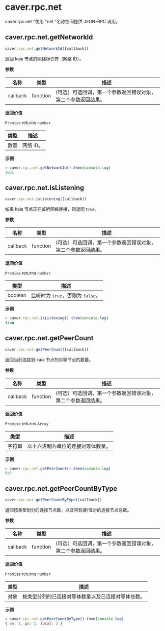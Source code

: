 # caver.rpc.net

caver.rpc.net "使用 "net "名称空间提供 JSON-RPC 调用。

## caver.rpc.net.getNetworkId<a id="caver-rpc-net-getnetworkid"></a>

```javascript
caver.rpc.net.getNetworkId([callback])
```

返回 kaia 节点的网络标识符（网络 ID）。

**参数**

| 名称       | 类型       | 描述                                                 |
| -------- | -------- | -------------------------------------------------- |
| callback | function | (可选）可选回调，第一个参数返回错误对象，第二个参数返回结果。 |

**返回价值**

`Promise` returns `number`

| 类型 | 描述     |
| -- | ------ |
| 数量 | 网络 ID。 |

**示例**

```javascript
> caver.rpc.net.getNetworkId().then(console.log)
1001
```

## caver.rpc.net.isListening<a id="caver-rpc-net-islistening"></a>

```javascript
caver.rpc.net.isListening([callback])
```

如果 kaia 节点正在监听网络连接，则返回 `true`。

**参数**

| 名称       | 类型       | 描述                                                 |
| -------- | -------- | -------------------------------------------------- |
| callback | function | (可选）可选回调，第一个参数返回错误对象，第二个参数返回结果。 |

**返回价值**

`Promise` returns `number`

| 类型      | 描述                       |
| ------- | ------------------------ |
| boolean | 监听时为 `true`，否则为 `false`。 |

**示例**

```javascript
> caver.rpc.net.isListening().then(console.log)
true
```

## caver.rpc.net.getPeerCount<a id="caver-rpc-net-getpeercount"></a>

```javascript
caver.rpc.net.getPeerCount([callback])
```

返回当前连接到 kaia 节点的对等节点的数量。

**参数**

| 名称       | 类型       | 描述                                                 |
| -------- | -------- | -------------------------------------------------- |
| callback | function | (可选）可选回调，第一个参数返回错误对象，第二个参数返回结果。 |

**返回价值**

`Promise` returns `Array`

| 类型  | 描述                |
| --- | ----------------- |
| 字符串 | 以十六进制为单位的连接对等体数量。 |

**示例**

```javascript
> caver.rpc.net.getPeerCount().then(console.log)
0x3
```

## caver.rpc.net.getPeerCountByType<a id="caver-rpc-net-getpeercountbytype"></a>

```javascript
caver.rpc.net.getPeerCountByType([callback])
```

返回按类型划分的连接节点数，以及带有键/值对的连接节点总数。

**参数**

| 名称       | 类型       | 描述                                                 |
| -------- | -------- | -------------------------------------------------- |
| callback | function | (可选）可选回调，第一个参数返回错误对象，第二个参数返回结果。 |

**返回价值**

`Promise` returns `number`

| 类型 | 描述                        |
| -- | ------------------------- |
| 对象 | 按类型分列的已连接对等体数量以及已连接对等体总数。 |

**示例**

```javascript
> caver.rpc.net.getPeerCountByType().then(console.log)
{ en: 1, pn: 2, total: 3 }
```
